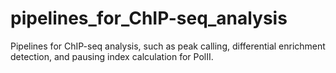 pipelines_for_ChIP-seq_analysis
===============================

Pipelines for ChIP-seq analysis, such as peak calling, differential enrichment detection, and pausing index calculation for PolII.
